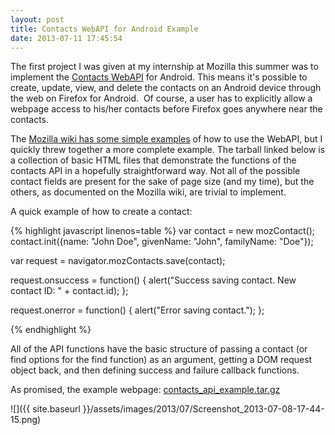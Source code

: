 ```yaml
---
layout: post
title: Contacts WebAPI for Android Example
date: 2013-07-11 17:45:54
---
```


The first project I was given at my internship at Mozilla this summer was to implement the <a href="https://wiki.mozilla.org/WebAPI/ContactsAPI">Contacts WebAPI</a> for Android. This means it's possible to create, update, view, and delete the contacts on an Android device through the web on Firefox for Android.  Of course, a user has to explicitly allow a webpage access to his/her contacts before Firefox goes anywhere near the contacts.

The <a href="https://wiki.mozilla.org/WebAPI/ContactsAPI#Out_of_scope">Mozilla wiki has some simple examples</a> of how to use the WebAPI, but I quickly threw together a more complete example. The tarball linked below is a collection of basic HTML files that demonstrate the functions of the contacts API in a hopefully straightforward way. Not all of the possible contact fields are present for the sake of page size (and my time), but the others, as documented on the Mozilla wiki, are trivial to implement.

<!--more-->
A quick example of how to create a contact:

{% highlight javascript linenos=table %}
var contact = new mozContact();
contact.init({name: "John Doe", givenName: "John", familyName: "Doe"});

var request = navigator.mozContacts.save(contact);

request.onsuccess = function() {
   alert("Success saving contact. New contact ID: " + contact.id);
};

request.onerror = function() {
   alert("Error saving contact.");
};

{% endhighlight %}

All of the API functions have the basic structure of passing a contact (or find options for the find function) as an argument, getting a DOM request object back, and then defining success and failure callback functions.

As promised, the example webpage: <a href="{{ site.baseurl }}/assets/demos/contacts_api_example.tar.gz">contacts_api_example.tar.gz</a>

![]({{ site.baseurl }}/assets/images/2013/07/Screenshot_2013-07-08-17-44-15.png)

